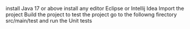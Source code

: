 install Java 17 or above
install any editor Eclipse or Intellij Idea
Import the project 
Build the project 
to test the project go to the followng firectory src/main/test and run the Unit tests
